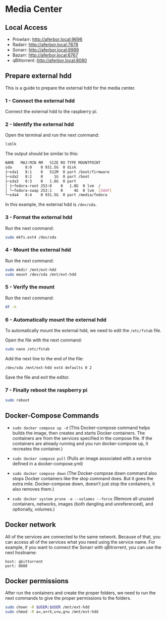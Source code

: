 # Media Center

## Local Access

- Prowlarr: http://aferbor.local:9696
- Radarr: http://aferbor.local:7878
- Sonarr: http://aferbor.local:8989
- Bazarr: http://aferbor.local:6767
- qBittorrent: http://aferbor.local:8080

## Prepare external hdd

This is a guide to prepare the external hdd for the media center.

### 1 - Connect the external hdd

Connect the external hdd to the raspberry pi.

### 2 - Identify the external hdd

Open the terminal and run the next command:

```bash
lsblk
```

The output should be similar to this:

```bash
NAME   MAJ:MIN RM   SIZE RO TYPE MOUNTPOINT
sda      8:0    0 931.5G  0 disk
├─sda1   8:1    0   512M  0 part /boot/firmware
├─sda2   8:2    0     1G  0 part /boot
├─sda3   8:3    0   1.8G  0 part
│ ├─fedora-root 253:0    0   1.8G  0 lvm  /
│ └─fedora-swap 253:1    0     4G  0 lvm  [SWAP]
└─sda4   8:4    0 931.5G  0 part /media/fedora
```

In this example, the external hdd is `/dev/sda`.

### 3 - Format the external hdd

Run the next command:

```bash
sudo mkfs.ext4 /dev/sda
```

### 4 - Mount the external hdd

Run the next command:

```bash
sudo mkdir /mnt/ext-hdd
sudo mount /dev/sda /mnt/ext-hdd
```

### 5 - Verify the mount

Run the next command:

```bash
df -h
```

### 6 - Automatically mount the external hdd

To automatically mount the external hdd, we need to edit the `/etc/fstab` file.

Open the file with the next command:

```bash
sudo nano /etc/fstab
```

Add the next line to the end of the file:

```bash
/dev/sda /mnt/ext-hdd ext4 defaults 0 2
```

Save the file and exit the editor.

### 7 - Finally reboot the raspberry pi

```bash
sudo reboot
```

## Docker-Compose Commands

- `sudo docker compose up -d` (This Docker-compose command helps builds the image, then creates and starts Docker containers. The containers are from the services specified in the compose file. If the containers are already running and you run docker-compose up, it recreates the container.)

- `sudo docker compose pull` (Pulls an image associated with a service defined in a docker-compose.yml)

- `sudo docker compose down` (The Docker-compose down command also stops Docker containers like the stop command does. But it goes the extra mile. Docker-compose down, doesn’t just stop the containers, it also removes them.)

- `sudo docker system prune -a --volumes --force` (Remove all unused containers, networks, images (both dangling and unreferenced), and optionally, volumes.)

## Docker network

All of the services are connected to the same network.
Because of that, you can access all of the services what you need using the service name.
For example, if you want to connect the Sonarr with qBitrorrent, you can use the next hostname:

```
host: qbittorrent
port: 8080
```

## Docker permissions

After run the containers and create the proper folders, we need to run the next commands to give the proper permissions to the folders.

```bash
sudo chown -R $USER:$USER /mnt/ext-hdd
sudo chmod -R a=,a+rX,u+w,g+w /mnt/ext-hdd
```
